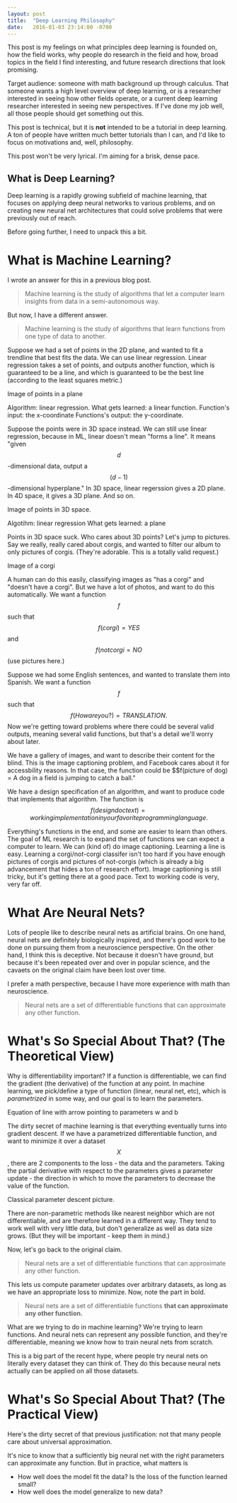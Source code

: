 ```yaml
---
layout: post
title:  "Deep Learning Philosophy"
date:   2016-01-03 23:14:00 -0700
---
```


This post is my feelings on what principles deep learning is founded
on, how the field works, why people do research in the field and how, broad
topics in the field I find interesting, and future research directions that
look promising.

Target audience: someone with math background up through calculus.
That someone wants a high level overview of deep learning,
or is a researcher interested in seeing how other fields operate, or
a current deep learning researcher interested in seeing
new perspectives.
If I've done my job well, all those people should get something out this.

This post is technical, but it is **not** intended to be a tutorial
in deep learning. A ton of people have written much better tutorials than
I can, and I'd like to focus on motivations and, well, philosophy.

This post won't be very lyrical. I'm aiming for a brisk, dense pace.

What is Deep Learning?
-------------------------------------------------------------------------

Deep learning is a rapidly growing subfield of machine learning, that focuses
on applying deep neural networks to various problems, and on creating new
neural net architectures that could solve problems that were previously
out of reach.

Before going further, I need to unpack this a bit.

What is Machine Learning?
============================================================================

I wrote an answer for this in a previous blog post.

> Machine learning is the study of algorithms that let a computer learn insights from data in a semi-autonomous way.

But now, I have a different answer.

> Machine learning is the study of algorithms that learn functions from one
> type of data to another.

Suppose we had a set of points in the 2D plane, and wanted to fit a trendline that best
fits the data. We can use linear regression.
Linear regression takes a set of points, and outputs another function, which
is guaranteed to be a line, and which is guaranteed to be the best line
(according to the least squares metric.)

Image of points in a plane

Algorithm: linear regression.
What gets learned: a linear function.
Function's input: the x-coordinate
Functions's output: the y-coordinate.


Suppose the points were in 3D space instead. We can still use linear regression,
because in ML, linear doesn't mean "forms a line". It means "given $$d$$-dimensional
data, output a $$(d-1)$$-dimensional hyperplane." In 3D space, linear regerssion
gives a 2D plane. In 4D space, it gives a 3D plane. And so on.

Image of points in 3D space.

Algotihm: linear regression
What gets learned: a plane

Points in 3D space suck. Who cares about 3D points? Let's jump to pictures.
Say we really, really cared about corgis, and wanted to filter our album to
only pictures of corgis. (They're adorable. This is a totally valid request.)

Image of a corgi

A human can do this easily, classifying images as "has a corgi" and "doesn't
have a corgi". But we have a lot of photos, and want to do this automatically.
We want a function $$f$$ such that $$f(corgi) = YES$$ and $$f(not corgi = NO$$ (use pictures here.)

Suppose we had some English sentences, and wanted to translate them into
Spanish. We want a function $$f$$ such that $$f(How are you?) = TRANSLATION.$$
Now we're getting toward problems where there could be several valid outputs,
meaning several valid functions, but that's a detail we'll worry about later.

We have a gallery of images, and want to describe their content for the blind.
This is the image captioning problem, and Facebook cares about it for
accessbility reasons. In that case, the function could be $$f(picture of dog) = A dog in a field is jumping to catch a ball."

We have a design specification of an algorithm, and want to produce code that
implements that algorithm. The function is $$f(design doc text) = working implementation
in your favorite programming language.$$

Everything's functions in the end, and some are easier to learn than others.
The goal of ML research is to expand the set of functions
we can expect a computer to learn. We can (kind of) do image captioning.
Learning a line is easy. Learning a corgi/not-corgi classifer isn't too hard
if you have enough pictures of corgis and pictures of not-corgis (which is
already a big advancement that hides a ton of research effort). Image
captioning is still tricky, but it's getting there at a good pace. Text to
working code is very, very far off.

What Are Neural Nets?
============================================================================

Lots of people like to describe neural nets as artificial brains. On one hand,
neural nets are definitely biologically inspired, and there's good work to be
done on pursuing them from a neuroscience perspective. On the other hand,
I think this is deceptive. Not because it doesn't have ground, but because
it's been repeated over and over in popular science, and the cavaets on the
original claim have been lost over time.

I prefer a math perspective, because I have more experience with math than
neuroscience.

> Neural nets are a set of differentiable functions that can approximate any
> other function.

What's So Special About That? (The Theoretical View)
============================================================================

Why is differentiability important? If a function is differentiable, we can
find the gradient (the derivative) of the function at any point. In machine
learning, we pick/define a type of function (linear, neural net, etc), which
is *parametrized* in some way, and our goal is to learn the parameters.

Equation of line with arrow pointing to parameters w and b

The dirty secret of machine learning is that everything eventually turns
into gradient descent. If we have a parametrized differentiable function,
and want to minimize it over a dataset $$X$$, there are 2 components to
the loss - the data and the parameters. Taking the partial derivative
with respect to the parameters gives a parameter update - the direction
in which to move the parameters to decrease the value of the function.

Classical parameter descent picture.

There are non-parametric methods like nearest neighbor which are not
differentiable, and are therefore learned in a different way. They tend
to work well with very little data, but don't generalize as well as
data size grows. (But they will be important - keep them in mind.)

Now, let's go back to the original claim.

> Neural nets are a set of differentiable functions that can approximate any
> other function.

This lets us compute parameter updates over arbitrary datasets, as long
as we have an appropriate loss to minimize. Now, note the part in bold.

> Neural nets are a set of differentiable functions **that can approximate any
> other function.**

What are we trying to do in machine learning? We're trying to learn
functions. And neural nets can represent any possible function, and they're
differentiable, meaning we know how to train neural nets from scratch.

This is a big part of the recent hype, where people try neural nets on
literally every dataset they can think of. They do this because neural nets
actually can be applied on all those datasets.

What's So Special About That? (The Practical View)
===========================================================================

Here's the dirty secret of that previous justification: not that many
people care about universal approximation.

It's nice to know that a sufficiently big neural net with the right parameters
can approximate any function. But in practice, what matters is

* How well does the model fit the data? Is the loss of the function learned
small?
* How well does the model generalize to new data?
